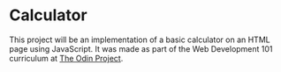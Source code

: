 # Calculator

This project will be an implementation of a basic calculator on an HTML page using JavaScript. It was made as part of the Web Development 101 curriculum at [The Odin Project](http://www.theodinproject.com/courses/web-development-101/lessons/calculator).